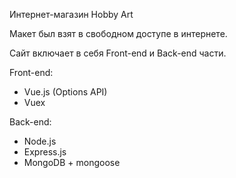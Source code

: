 Интернет-магазин Hobby Art

Макет был взят в свободном доступе в интернете.

Сайт включает в себя Front-end и Back-end части.

Front-end:
 - Vue.js (Options API)
 - Vuex

Back-end:
 - Node.js
 - Express.js
 - MongoDB + mongoose

